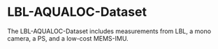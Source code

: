 # LBL-AQUALOC-Dataset
The LBL-AQUALOC-Dataset includes measurements from LBL, a mono camera, a PS, and a low-cost MEMS-IMU.
